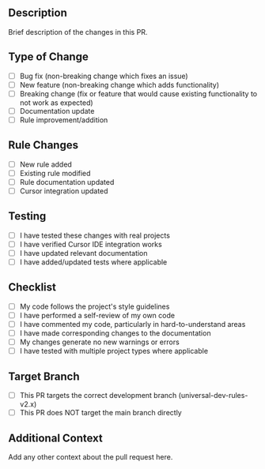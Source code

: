 ## Description
Brief description of the changes in this PR.

## Type of Change
- [ ] Bug fix (non-breaking change which fixes an issue)
- [ ] New feature (non-breaking change which adds functionality)
- [ ] Breaking change (fix or feature that would cause existing functionality to not work as expected)
- [ ] Documentation update
- [ ] Rule improvement/addition

## Rule Changes
- [ ] New rule added
- [ ] Existing rule modified
- [ ] Rule documentation updated
- [ ] Cursor integration updated

## Testing
- [ ] I have tested these changes with real projects
- [ ] I have verified Cursor IDE integration works
- [ ] I have updated relevant documentation
- [ ] I have added/updated tests where applicable

## Checklist
- [ ] My code follows the project's style guidelines
- [ ] I have performed a self-review of my own code
- [ ] I have commented my code, particularly in hard-to-understand areas
- [ ] I have made corresponding changes to the documentation
- [ ] My changes generate no new warnings or errors
- [ ] I have tested with multiple project types where applicable

## Target Branch
- [ ] This PR targets the correct development branch (universal-dev-rules-v2.x)
- [ ] This PR does NOT target the main branch directly

## Additional Context
Add any other context about the pull request here.
